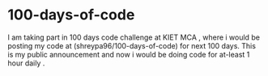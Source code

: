 # 100-days-of-code
I am taking part in 100 days code challenge at KIET MCA , where i would be posting my code at (shreypa96/100-days-of-code) for next 100 days. This is my public announcement and now i would be doing code for at-least 1 hour daily .
